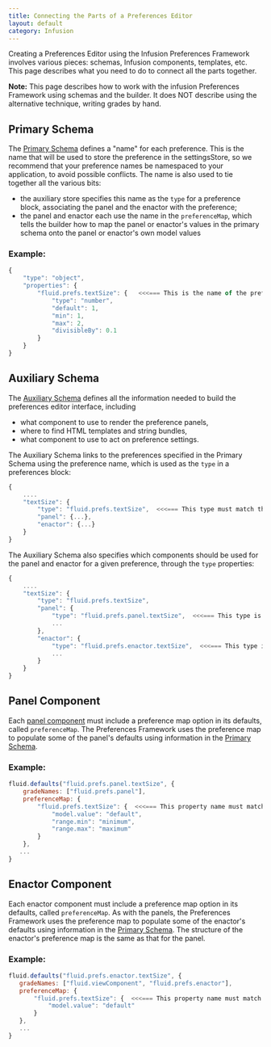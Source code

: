 ```yaml
---
title: Connecting the Parts of a Preferences Editor
layout: default
category: Infusion
---
```


Creating a Preferences Editor using the Infusion Preferences Framework involves various pieces: schemas, Infusion components, templates, etc. This page describes what you need to do to connect all the parts together.

<div class="infusion-docs-note"><strong>Note:</strong> This page describes how to work with the infusion Preferences Framework using schemas and the builder. It does NOT describe using the alternative technique, writing grades by hand.</div>

## Primary Schema ##

The [Primary Schema](PrimarySchemaForPreferencesFramework.md) defines a "name" for each preference. This is the name that will be used to store the preference in the settingsStore, so we recommend that your preference names be namespaced to your application, to avoid possible conflicts. The name is also used to tie together all the various bits:

* the auxiliary store specifies this name as the `type` for a preference block, associating the panel and the enactor with the preference;
* the panel and enactor each use the name in the `preferenceMap`, which tells the builder how to map the panel or enactor's values in the primary schema onto the panel or enactor's own model values

### Example: ###

```javascript
{
    "type": "object",
    "properties": {
        "fluid.prefs.textSize": {   <<<=== This is the name of the preference
            "type": "number",
            "default": 1,
            "min": 1,
            "max": 2,
            "divisibleBy": 0.1
        }
    }
}
```

## Auxiliary Schema ##

The [Auxiliary Schema](AuxiliarySchemaForPreferencesFramework.md) defines all the information needed to build the preferences editor interface, including

* what component to use to render the preference panels,
* where to find HTML templates and string bundles,
* what component to use to act on preference settings.

The Auxiliary Schema links to the preferences specified in the Primary Schema using the preference name, which is used as the `type` in a preferences block:

```javascript
{
    ....
    "textSize": {
        "type": "fluid.prefs.textSize",  <<<=== This type must match the name specified in the primary schema
        "panel": {...},
        "enactor": {...}
    }
}
```

The Auxiliary Schema also specifies which components should be used for the panel and enactor for a given preference, through the `type` properties:

```javascript
{
    ....
    "textSize": {
        "type": "fluid.prefs.textSize",
        "panel": {
            "type": "fluid.prefs.panel.textSize",  <<<=== This type is the name of the panel component
            ...
        },
        "enactor": {
            "type": "fluid.prefs.enactor.textSize",  <<<=== This type is the name of the enactor component
            ...
        }
    }
}
```

## Panel Component ##

Each [panel component](Panels.md) must include a preference map option in its defaults, called `preferenceMap`. The Preferences Framework uses the preference map to populate some of the panel's defaults using information in the [Primary Schema](PrimarySchemaForPreferencesFramework.md).

### Example: ###

```javascript
fluid.defaults("fluid.prefs.panel.textSize", {
    gradeNames: ["fluid.prefs.panel"],
    preferenceMap: {
        "fluid.prefs.textSize": {  <<<=== This property name must match the name specified in the primary schema
            "model.value": "default",
            "range.min": "minimum",
            "range.max": "maximum"
        }
    },
   ...
}
```

## Enactor Component ##

Each enactor component must include a preference map option in its defaults, called `preferenceMap`. As with the panels, the Preferences Framework uses the preference map to populate some of the enactor's defaults using information in the [Primary Schema](PrimarySchemaForPreferencesFramework.md). The structure of the enactor's preference map is the same as that for the panel.

### Example: ###

```javascript
fluid.defaults("fluid.prefs.enactor.textSize", {
   gradeNames: ["fluid.viewComponent", "fluid.prefs.enactor"],
   preferenceMap: {
       "fluid.prefs.textSize": {  <<<=== This property name must match the name specified in the primary schema
           "model.value": "default"
       }
   },
   ...
}
```
